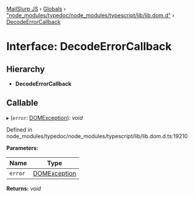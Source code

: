 [MailSlurp JS](../README.md) › [Globals](../globals.md) › ["node_modules/typedoc/node_modules/typescript/lib/lib.dom.d"](../modules/_node_modules_typedoc_node_modules_typescript_lib_lib_dom_d_.md) › [DecodeErrorCallback](_node_modules_typedoc_node_modules_typescript_lib_lib_dom_d_.decodeerrorcallback.md)

# Interface: DecodeErrorCallback

## Hierarchy

* **DecodeErrorCallback**

## Callable

▸ (`error`: [DOMException](_node_modules_typedoc_node_modules_typescript_lib_lib_dom_d_.domexception.md)): *void*

Defined in node_modules/typedoc/node_modules/typescript/lib/lib.dom.d.ts:19210

**Parameters:**

Name | Type |
------ | ------ |
`error` | [DOMException](_node_modules_typedoc_node_modules_typescript_lib_lib_dom_d_.domexception.md) |

**Returns:** *void*
